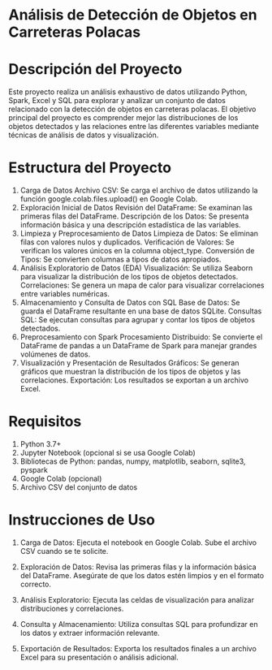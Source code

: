 # Análisis de Detección de Objetos en Carreteras Polacas

# Descripción del Proyecto
Este proyecto realiza un análisis exhaustivo de datos utilizando Python, Spark, Excel y SQL para explorar y analizar un conjunto de datos relacionado con la detección de objetos en carreteras polacas. El objetivo principal del proyecto es comprender mejor las distribuciones de los objetos detectados y las relaciones entre las diferentes variables mediante técnicas de análisis de datos y visualización.

# Estructura del Proyecto
1. Carga de Datos
Archivo CSV: Se carga el archivo de datos utilizando la función google.colab.files.upload() en Google Colab.
2. Exploración Inicial de Datos
Revisión del DataFrame: Se examinan las primeras filas del DataFrame.
Descripción de los Datos: Se presenta información básica y una descripción estadística de las variables.
3. Limpieza y Preprocesamiento de Datos
Limpieza de Datos: Se eliminan filas con valores nulos y duplicados.
Verificación de Valores: Se verifican los valores únicos en la columna object_type.
Conversión de Tipos: Se convierten columnas a tipos de datos apropiados.
4. Análisis Exploratorio de Datos (EDA)
Visualización: Se utiliza Seaborn para visualizar la distribución de los tipos de objetos detectados.
Correlaciones: Se genera un mapa de calor para visualizar correlaciones entre variables numéricas.
5. Almacenamiento y Consulta de Datos con SQL
Base de Datos: Se guarda el DataFrame resultante en una base de datos SQLite.
Consultas SQL: Se ejecutan consultas para agrupar y contar los tipos de objetos detectados.
6. Preprocesamiento con Spark
Procesamiento Distribuido: Se convierte el DataFrame de pandas a un DataFrame de Spark para manejar grandes volúmenes de datos.
7. Visualización y Presentación de Resultados
Gráficos: Se generan gráficos que muestran la distribución de los tipos de objetos y las correlaciones.
Exportación: Los resultados se exportan a un archivo Excel.

# Requisitos
1. Python 3.7+
2. Jupyter Notebook (opcional si se usa Google Colab)
3. Bibliotecas de Python: pandas, numpy, matplotlib, seaborn, sqlite3, pyspark
4. Google Colab (opcional)
5. Archivo CSV del conjunto de datos

# Instrucciones de Uso

1. Carga de Datos:
  Ejecuta el notebook en Google Colab.
  Sube el archivo CSV cuando se te solicite.

2. Exploración de Datos:
  Revisa las primeras filas y la información básica del DataFrame.
  Asegúrate de que los datos estén limpios y en el formato correcto.

3. Análisis Exploratorio:
  Ejecuta las celdas de visualización para analizar distribuciones y correlaciones.

4. Consulta y Almacenamiento:
  Utiliza consultas SQL para profundizar en los datos y extraer información relevante.

5. Exportación de Resultados:
  Exporta los resultados finales a un archivo Excel para su presentación o análisis adicional.

